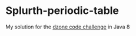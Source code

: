 # Splurth-periodic-table
My solution for the [dzone code challenge](https://dzone.com/articles/java-code-challenge-chemical-symbol-naming-part-on) in Java 8
